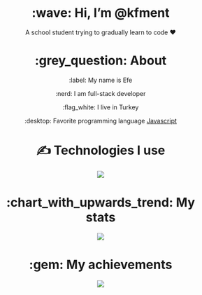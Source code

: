 <div align="center">
<h1> :wave: Hi, I’m @kfment </h1>
<p> A school student trying to gradually learn to code ❤ </p>
  
<h1> :grey_question: About </h1>
  <p> :label: My name is Efe </p>
  <p> :nerd: I am full-stack developer </p>
  <p> :flag_white: I live in Turkey </p>
  <p> :desktop: Favorite programming language <a href="https://en.wikipedia.org/wiki/JavaScript"> Javascript </a> </p>


<h1> ✍ Technologies I use </h1>
<img src="https://skillicons.dev/icons?i=js,ts,cs,react,nodejs,mongodb,html,css,vscode,atom,py,django,discord,github,stackoverflow&theme=dark" />

<h1> :chart_with_upwards_trend: My stats </h1>
<img src="https://github-readme-stats.vercel.app/api?username=githubadresiniz&show_icons=true&theme=dark" />

<h1> :gem: My achievements </h1>
<img src="https://github-profile-trophy.vercel.app/?username=githubadresiniz&theme=onedark" />
